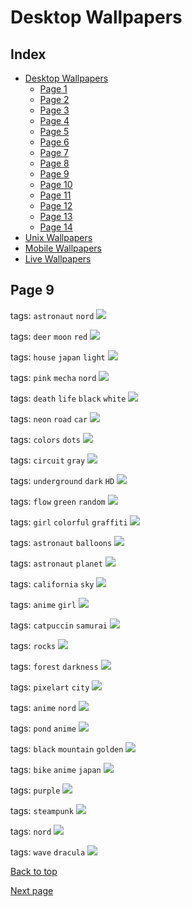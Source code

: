 # Desktop Wallpapers

## Index

- [Desktop Wallpapers](https://github.com/D3Ext/aesthetic-wallpapers/blob/main/pages/Desktop.md#desktop-wallpapers)
  - [Page 1](https://github.com/D3Ext/aesthetic-wallpapers/blob/main/pages/Page1.md)
  - [Page 2](https://github.com/D3Ext/aesthetic-wallpapers/blob/main/pages/Page2.md)
  - [Page 3](https://github.com/D3Ext/aesthetic-wallpapers/blob/main/pages/Page3.md)
  - [Page 4](https://github.com/D3Ext/aesthetic-wallpapers/blob/main/pages/Page4.md)
  - [Page 5](https://github.com/D3Ext/aesthetic-wallpapers/blob/main/pages/Page5.md)
  - [Page 6](https://github.com/D3Ext/aesthetic-wallpapers/blob/main/pages/Page6.md)
  - [Page 7](https://github.com/D3Ext/aesthetic-wallpapers/blob/main/pages/Page7.md)
  - [Page 8](https://github.com/D3Ext/aesthetic-wallpapers/blob/main/pages/Page8.md)
  - [Page 9](https://github.com/D3Ext/aesthetic-wallpapers/blob/main/pages/Page9.md)
  - [Page 10](https://github.com/D3Ext/aesthetic-wallpapers/blob/main/pages/Page10.md)
  - [Page 11](https://github.com/D3Ext/aesthetic-wallpapers/blob/main/pages/Page11.md)
  - [Page 12](https://github.com/D3Ext/aesthetic-wallpapers/blob/main/pages/Page12.md)
  - [Page 13](https://github.com/D3Ext/aesthetic-wallpapers/blob/main/pages/Page13.md)
  - [Page 14](https://github.com/D3Ext/aesthetic-wallpapers/blob/main/pages/Page14.md)
- [Unix Wallpapers](https://github.com/D3Ext/aesthetic-wallpapers/blob/main/pages/Unix.md)
- [Mobile Wallpapers](https://github.com/D3Ext/aesthetic-wallpapers/blob/main/pages/Mobile.md#mobile-wallpapers)
- [Live Wallpapers](https://github.com/D3Ext/aesthetic-wallpapers/blob/main/pages/Live.md#live-wallpapers)

## Page 9

tags: `astronaut` `nord`
<img src="https://raw.githubusercontent.com/D3Ext/aesthetic-wallpapers/main/images/astronaut-nord.png">

tags: `deer` `moon` `red`
<img src="https://raw.githubusercontent.com/D3Ext/aesthetic-wallpapers/main/images/deer-red-moon.png">

tags: `house` `japan` `light`
<img src="https://raw.githubusercontent.com/D3Ext/aesthetic-wallpapers/main/images/japanese-house.png">

tags: `pink` `mecha` `nord`
<img src="https://raw.githubusercontent.com/D3Ext/aesthetic-wallpapers/main/images/pink-mecha.png">

tags: `death` `life` `black` `white`
<img src="https://raw.githubusercontent.com/D3Ext/aesthetic-wallpapers/main/images/wallhaven.png">

tags: `neon` `road` `car`
<img src="https://raw.githubusercontent.com/D3Ext/aesthetic-wallpapers/main/images/wallhaven-28rjj6.png">

tags: `colors` `dots`
<img src="https://raw.githubusercontent.com/wxifuwu/aesthetic-wallpapers/main/images/nord_dots.png">

tags: `circuit` `gray`
<img src="https://raw.githubusercontent.com/wxifuwu/aesthetic-wallpapers/main/images/circuits.png">

tags: `underground` `dark` `HD`
<img src="https://raw.githubusercontent.com/D3Ext/aesthetic-wallpapers/main/images/abandoned.jpg">

tags: `flow` `green` `random`
<img src="https://raw.githubusercontent.com/D3Ext/aesthetic-wallpapers/main/images/abstract.jpg">

tags: `girl` `colorful` `graffiti`
<img src="https://raw.githubusercontent.com/D3Ext/aesthetic-wallpapers/main/images/anime-chick.jpg">

tags: `astronaut` `balloons`
<img src="https://raw.githubusercontent.com/D3Ext/aesthetic-wallpapers/main/images/astronaut-balloons.jpg">

tags: `astronaut` `planet`
<img src="https://raw.githubusercontent.com/D3Ext/aesthetic-wallpapers/main/images/astronaut-planet.jpg">

tags: `california` `sky` 
<img src="https://raw.githubusercontent.com/D3Ext/aesthetic-wallpapers/main/images/california.jpg">

tags: `anime` `girl`
<img src="https://raw.githubusercontent.com/D3Ext/aesthetic-wallpapers/main/images/cat_anime-girl.png">

tags: `catpuccin` `samurai`
<img src="https://raw.githubusercontent.com/D3Ext/aesthetic-wallpapers/main/images/catpuccin_samurai.png">

tags: `rocks`
<img src="https://raw.githubusercontent.com/D3Ext/aesthetic-wallpapers/main/images/cool_rocks.png">

tags: `forest` `darkness`
<img src="https://raw.githubusercontent.com/D3Ext/aesthetic-wallpapers/main/images/dark_forest.png">

tags: `pixelart` `city`
<img src="https://raw.githubusercontent.com/D3Ext/aesthetic-wallpapers/main/images/pixel_big_city.png">

tags: `anime` `nord`
<img src="https://raw.githubusercontent.com/D3Ext/aesthetic-wallpapers/main/images/anime-nord.png">

tags: `pond` `anime`
<img src="https://raw.githubusercontent.com/D3Ext/aesthetic-wallpapers/main/images/anime-pond.png">

tags: `black` `mountain` `golden`
<img src="https://raw.githubusercontent.com/D3Ext/aesthetic-wallpapers/main/images/golden-mountains.png">

tags: `bike` `anime` `japan`
<img src="https://raw.githubusercontent.com/D3Ext/aesthetic-wallpapers/main/images/lets_go_home.png">

tags: `purple`
<img src="https://raw.githubusercontent.com/D3Ext/aesthetic-wallpapers/main/images/shiny_purple.png">

tags: `steampunk`
<img src="https://raw.githubusercontent.com/D3Ext/aesthetic-wallpapers/main/images/steampunk_portal.png">

tags: `nord`
<img src="https://raw.githubusercontent.com/D3Ext/aesthetic-wallpapers/main/images/towashi.jpg">

tags: `wave` `dracula`
<img src="https://raw.githubusercontent.com/D3Ext/aesthetic-wallpapers/main/images/waves_dracula_flipped.png">

[Back to top](#Index)

[Next page](https://github.com/D3Ext/aesthetic-wallpapers/blob/main/pages/Page10.md)
